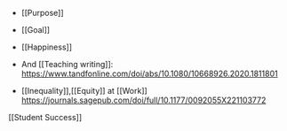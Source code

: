   - [[Purpose]]
  - [[Goal]]
  - [[Happiness]]

  - And [[Teaching writing]]:
    https://www.tandfonline.com/doi/abs/10.1080/10668926.2020.1811801

  - [[Inequality]],[[Equity]] at
    [[Work]]
    https://journals.sagepub.com/doi/full/10.1177/0092055X221103772

[[Student Success]]